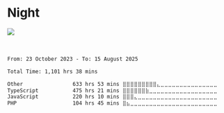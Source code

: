 <div>
<h1 align="left">Night</h1>
<img src="https://i.imgur.com/SRTQWhh.png"/>


<br/>
<br/>
<br/>

<!--START_SECTION:waka-->

```txt
From: 23 October 2023 - To: 15 August 2025

Total Time: 1,101 hrs 38 mins

Other                633 hrs 53 mins ⣿⣿⣿⣿⣿⣿⣿⣿⣿⣄⣀⣀⣀⣀⣀⣀⣀⣀⣀⣀⣀⣀⣀⣀⣀   36.52 %
TypeScript           475 hrs 21 mins ⣿⣿⣿⣿⣿⣿⣷⣀⣀⣀⣀⣀⣀⣀⣀⣀⣀⣀⣀⣀⣀⣀⣀⣀⣀   27.39 %
JavaScript           220 hrs 10 mins ⣿⣿⣿⣄⣀⣀⣀⣀⣀⣀⣀⣀⣀⣀⣀⣀⣀⣀⣀⣀⣀⣀⣀⣀⣀   12.69 %
PHP                  104 hrs 45 mins ⣿⣦⣀⣀⣀⣀⣀⣀⣀⣀⣀⣀⣀⣀⣀⣀⣀⣀⣀⣀⣀⣀⣀⣀⣀   06.04 %
```

<!--END_SECTION:waka-->
